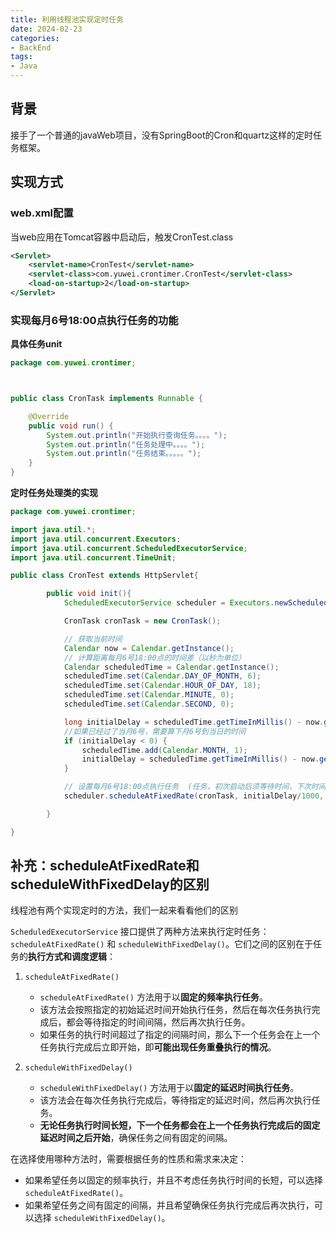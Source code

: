 ```yaml
---
title: 利用线程池实现定时任务
date: 2024-02-23
categories:
- BackEnd
tags:
- Java
---
```


## 背景

接手了一个普通的javaWeb项目，没有SpringBoot的Cron和quartz这样的定时任务框架。

## 实现方式

### web.xml配置

当web应用在Tomcat容器中启动后，触发CronTest.class

```xml
<Servlet>
	<servlet-name>CronTest</servlet-name>
	<servlet-class>com.yuwei.crontimer.CronTest</servlet-class>
	<load-on-startup>2</load-on-startup>
</Servlet>
```

### 实现每月6号18:00点执行任务的功能

**具体任务unit**

```java
package com.yuwei.crontimer;



public class CronTask implements Runnable {

    @Override
    public void run() {
        System.out.println("开始执行查询任务。。。。");
        System.out.println("任务处理中。。。。");
        System.out.println("任务结束。。。。。");
    }
}

```

**定时任务处理类的实现**

```java
package com.yuwei.crontimer;

import java.util.*;
import java.util.concurrent.Executors;
import java.util.concurrent.ScheduledExecutorService;
import java.util.concurrent.TimeUnit;

public class CronTest extends HttpServlet{

        public void init(){
            ScheduledExecutorService scheduler = Executors.newScheduledThreadPool(1);

            CronTask cronTask = new CronTask();

            // 获取当前时间
            Calendar now = Calendar.getInstance();
            // 计算距离每月6号18:00点的时间差（以秒为单位）
            Calendar scheduledTime = Calendar.getInstance();
            scheduledTime.set(Calendar.DAY_OF_MONTH, 6);
            scheduledTime.set(Calendar.HOUR_OF_DAY, 18);
            scheduledTime.set(Calendar.MINUTE, 0);
            scheduledTime.set(Calendar.SECOND, 0);

            long initialDelay = scheduledTime.getTimeInMillis() - now.getTimeInMillis();
            //如果已经过了当月6号，需要算下月6号到当日的时间
            if (initialDelay < 0) {
                scheduledTime.add(Calendar.MONTH, 1);
                initialDelay = scheduledTime.getTimeInMillis() - now.getTimeInMillis();
            }

            // 设置每月6号18:00点执行任务  (任务，初次启动后须等待时间，下次时间间隔，间隔单位)
            scheduler.scheduleAtFixedRate(cronTask, initialDelay/1000, 30 * 24 * 60 * 60, TimeUnit.SECONDS);

        }

}

```

## 补充：scheduleAtFixedRate和scheduleWithFixedDelay的区别

线程池有两个实现定时的方法，我们一起来看看他们的区别

`ScheduledExecutorService` 接口提供了两种方法来执行定时任务：`scheduleAtFixedRate()` 和 `scheduleWithFixedDelay()`。它们之间的区别在于任务的**执行方式和调度逻辑**：

1. `scheduleAtFixedRate()`
    - `scheduleAtFixedRate()` 方法用于以**固定的频率执行任务**。
    - 该方法会按照指定的初始延迟时间开始执行任务，然后在每次任务执行完成后，都会等待指定的时间间隔，然后再次执行任务。
    - 如果任务的执行时间超过了指定的间隔时间，那么下一个任务会在上一个任务执行完成后立即开始，即**可能出现任务重叠执行的情况**。

2. `scheduleWithFixedDelay()`
    - `scheduleWithFixedDelay()` 方法用于以**固定的延迟时间执行任务**。
    - 该方法会在每次任务执行完成后，等待指定的延迟时间，然后再次执行任务。
    - **无论任务执行时间长短，下一个任务都会在上一个任务执行完成后的固定延迟时间之后开始**，确保任务之间有固定的间隔。

在选择使用哪种方法时，需要根据任务的性质和需求来决定：

- 如果希望任务以固定的频率执行，并且不考虑任务执行时间的长短，可以选择 `scheduleAtFixedRate()`。
- 如果希望任务之间有固定的间隔，并且希望确保任务执行完成后再次执行，可以选择 `scheduleWithFixedDelay()`。